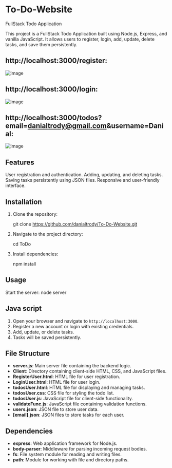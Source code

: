 # To-Do-Website
FullStack Todo Application

This project is a FullStack Todo Application built using Node.js, Express, and vanilla JavaScript.
 It allows users to register, login, add, update, delete tasks, and save them persistently.



## http://localhost:3000/register:                                                                       
![image](https://github.com/danialtrody/To-Do-Website/assets/141449225/4fe97d25-a679-407e-ad0c-76dd559e2662)
## http://localhost:3000/login:
![image](https://github.com/danialtrody/To-Do-Website/assets/141449225/fa4b0383-b4fe-4e73-9d0a-5c5be91a21b9)
## http://localhost:3000/todos?email=danialtrody@gmail.com&username=Danial:
![image](https://github.com/danialtrody/To-Do-Website/assets/141449225/c3c68623-fafa-42c1-88c8-9b510714d56a)






## Features
User registration and authentication.
Adding, updating, and deleting tasks.
Saving tasks persistently using JSON files.
Responsive and user-friendly interface.

## Installation

1) Clone the repository:

   git clone https://github.com/danialtrody/To-Do-Website.git

2) Navigate to the project directory:

   cd ToDo

3) Install dependencies:
   
   npm install

## Usage

Start the server:
 node server

## Java script

1. Open your browser and navigate to `http://localhost:3000`.
2. Register a new account or login with existing credentials.
3. Add, update, or delete tasks.
4. Tasks will be saved persistently.

## File Structure

- **server.js**: Main server file containing the backend logic.
- **Client**: Directory containing client-side HTML, CSS, and JavaScript files.
- **RegisterUser.html**: HTML file for user registration.
- **LoginUser.html**: HTML file for user login.
- **todosUser.html**: HTML file for displaying and managing tasks.
- **todosUser.css**: CSS file for styling the todo list.
- **todosUser.js**: JavaScript file for client-side functionality.
- **validateFunc.js**: JavaScript file containing validation functions.
- **users.json**: JSON file to store user data.
- **[email].json**: JSON files to store tasks for each user.

## Dependencies
- **express**: Web application framework for Node.js.
- **body-parser**: Middleware for parsing incoming request bodies.
- **fs**: File system module for reading and writing files.
- **path**: Module for working with file and directory paths.






  

